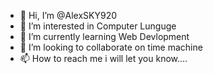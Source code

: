 - 👋 Hi, I’m @AlexSKY920
- 👀 I’m interested in Computer Lunguge
- 🌱 I’m currently learning Web Devlopment 
- 💞️ I’m looking to collaborate on time machine
- 📫 How to reach me i will let you know....

<!---
AlexSKY920/AlexSKY920 is a ✨ special ✨ repository because its `README.md` (this file) appears on your GitHub profile.
You can click the Preview link to take a look at your changes.
--->
